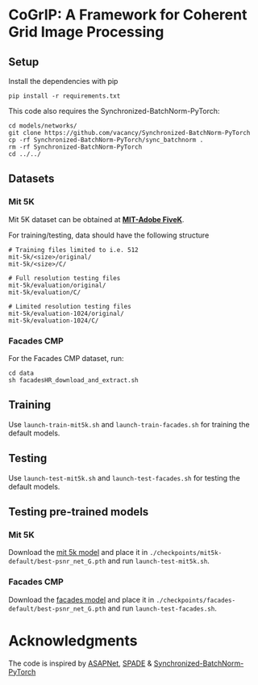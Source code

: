 # CoGrIP: A Framework for Coherent Grid Image Processing

## Setup

Install the dependencies with pip

```
pip install -r requirements.txt

```

This code also requires the Synchronized-BatchNorm-PyTorch:

```
cd models/networks/
git clone https://github.com/vacancy/Synchronized-BatchNorm-PyTorch
cp -rf Synchronized-BatchNorm-PyTorch/sync_batchnorm .
rm -rf Synchronized-BatchNorm-PyTorch
cd ../../
```

## Datasets

### Mit 5K

Mit 5K dataset can be obtained at [**MIT-Adobe FiveK**](https://data.csail.mit.edu/graphics/fivek/).

For training/testing, data should have the following structure

```
# Training files limited to i.e. 512
mit-5k/<size>/original/
mit-5k/<size>/C/

# Full resolution testing files
mit-5k/evaluation/original/
mit-5k/evaluation/C/

# Limited resolution testing files
mit-5k/evaluation-1024/original/
mit-5k/evaluation-1024/C/

```

### Facades CMP

For the Facades CMP dataset, run:

```
cd data 
sh facadesHR_download_and_extract.sh
```

## Training

Use `launch-train-mit5k.sh` and `launch-train-facades.sh` for training the default models.


## Testing 

Use `launch-test-mit5k.sh` and `launch-test-facades.sh` for testing the default models.


## Testing pre-trained models

### Mit 5K

Download the [mit 5k model](https://drive.google.com/file/d/1h2GbU-bQuXOZDejM7Zq-wiwJhsR9LxYa/view) and place it in `./checkpoints/mit5k-default/best-psnr_net_G.pth` and run `launch-test-mit5k.sh`.

### Facades CMP

Download the [facades model](https://drive.google.com/file/d/1TZSOkmGVzcGfZMelL6ChxzE-wzdTGJ3y/view) and place it in `./checkpoints/facades-default/best-psnr_net_G.pth` and run `launch-test-facades.sh`.


# Acknowledgments

The code is inspired by [ASAPNet](https://github.com/tamarott/ASAPNet), [SPADE](https://github.com/NVlabs/SPADE) & [
Synchronized-BatchNorm-PyTorch](https://github.com/vacancy/Synchronized-BatchNorm-PyTorch)
